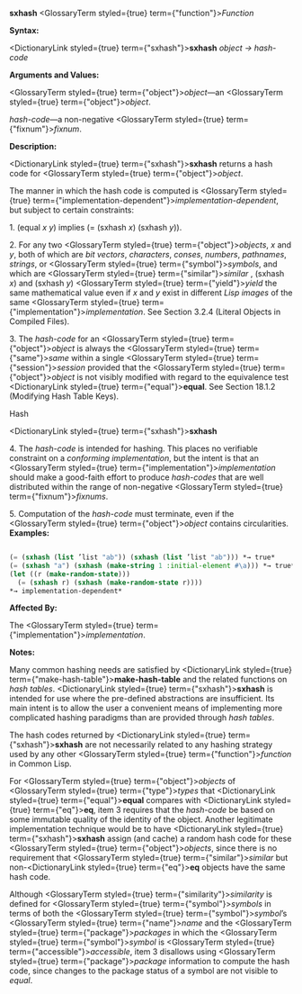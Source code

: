**sxhash** <GlossaryTerm styled={true} term={"function"}><i>Function</i></GlossaryTerm> 



**Syntax:** 



<DictionaryLink styled={true} term={"sxhash"}><b>sxhash</b></DictionaryLink> *object → hash-code* 



**Arguments and Values:** 



<GlossaryTerm styled={true} term={"object"}><i>object</i></GlossaryTerm>—an <GlossaryTerm styled={true} term={"object"}><i>object</i></GlossaryTerm>. 



*hash-code*—a non-negative <GlossaryTerm styled={true} term={"fixnum"}><i>fixnum</i></GlossaryTerm>. 



**Description:** 



<DictionaryLink styled={true} term={"sxhash"}><b>sxhash</b></DictionaryLink> returns a hash code for <GlossaryTerm styled={true} term={"object"}><i>object</i></GlossaryTerm>. 



The manner in which the hash code is computed is <GlossaryTerm styled={true} term={"implementation-dependent"}><i>implementation-dependent</i></GlossaryTerm>, but subject to certain constraints: 



1\. (equal *x y*) implies (= (sxhash *x*) (sxhash *y*)). 



2\. For any two <GlossaryTerm styled={true} term={"object"}><i>objects</i></GlossaryTerm>, *x* and *y*, both of which are *bit vectors*, *characters*, *conses*, *numbers*, *pathnames*, *strings*, or <GlossaryTerm styled={true} term={"symbol"}><i>symbols</i></GlossaryTerm>, and which are <GlossaryTerm styled={true} term={"similar"}><i>similar</i></GlossaryTerm> , (sxhash *x*) and (sxhash *y*) <GlossaryTerm styled={true} term={"yield"}><i>yield</i></GlossaryTerm> the same mathematical value even if *x* and *y* exist in different *Lisp images* of the same <GlossaryTerm styled={true} term={"implementation"}><i>implementation</i></GlossaryTerm>. See Section 3.2.4 (Literal Objects in Compiled Files). 



3\. The *hash-code* for an <GlossaryTerm styled={true} term={"object"}><i>object</i></GlossaryTerm> is always the <GlossaryTerm styled={true} term={"same"}><i>same</i></GlossaryTerm> within a single <GlossaryTerm styled={true} term={"session"}><i>session</i></GlossaryTerm> provided that the <GlossaryTerm styled={true} term={"object"}><i>object</i></GlossaryTerm> is not visibly modified with regard to the equivalence test <DictionaryLink styled={true} term={"equal"}><b>equal</b></DictionaryLink>. See Section 18.1.2 (Modifying Hash Table Keys). 



Hash 



 



 



<DictionaryLink styled={true} term={"sxhash"}><b>sxhash</b></DictionaryLink> 



4\. The *hash-code* is intended for hashing. This places no verifiable constraint on a *conforming implementation*, but the intent is that an <GlossaryTerm styled={true} term={"implementation"}><i>implementation</i></GlossaryTerm> should make a good-faith effort to produce *hash-codes* that are well distributed within the range of non-negative <GlossaryTerm styled={true} term={"fixnum"}><i>fixnums</i></GlossaryTerm>. 



5\. Computation of the *hash-code* must terminate, even if the <GlossaryTerm styled={true} term={"object"}><i>object</i></GlossaryTerm> contains circularities. **Examples:**
```lisp

(= (sxhash (list ’list "ab")) (sxhash (list ’list "ab"))) *→ true* 
(= (sxhash "a") (sxhash (make-string 1 :initial-element #\a))) *→ true* 
(let ((r (make-random-state))) 
  (= (sxhash r) (sxhash (make-random-state r)))) 
*→ implementation-dependent* 

```
**Affected By:** 



The <GlossaryTerm styled={true} term={"implementation"}><i>implementation</i></GlossaryTerm>. 



**Notes:** 



Many common hashing needs are satisfied by <DictionaryLink styled={true} term={"make-hash-table"}><b>make-hash-table</b></DictionaryLink> and the related functions on *hash tables*. <DictionaryLink styled={true} term={"sxhash"}><b>sxhash</b></DictionaryLink> is intended for use where the pre-defined abstractions are insufficient. Its main intent is to allow the user a convenient means of implementing more complicated hashing paradigms than are provided through *hash tables*. 



The hash codes returned by <DictionaryLink styled={true} term={"sxhash"}><b>sxhash</b></DictionaryLink> are not necessarily related to any hashing strategy used by any other <GlossaryTerm styled={true} term={"function"}><i>function</i></GlossaryTerm> in Common Lisp. 



For <GlossaryTerm styled={true} term={"object"}><i>objects</i></GlossaryTerm> of <GlossaryTerm styled={true} term={"type"}><i>types</i></GlossaryTerm> that <DictionaryLink styled={true} term={"equal"}><b>equal</b></DictionaryLink> compares with <DictionaryLink styled={true} term={"eq"}><b>eq</b></DictionaryLink>, item 3 requires that the *hash-code* be based on some immutable quality of the identity of the object. Another legitimate implementation technique would be to have <DictionaryLink styled={true} term={"sxhash"}><b>sxhash</b></DictionaryLink> assign (and cache) a random hash code for these <GlossaryTerm styled={true} term={"object"}><i>objects</i></GlossaryTerm>, since there is no requirement that <GlossaryTerm styled={true} term={"similar"}><i>similar</i></GlossaryTerm> but non-<DictionaryLink styled={true} term={"eq"}><b>eq</b></DictionaryLink> objects have the same hash code. 



Although <GlossaryTerm styled={true} term={"similarity"}><i>similarity</i></GlossaryTerm> is defined for <GlossaryTerm styled={true} term={"symbol"}><i>symbols</i></GlossaryTerm> in terms of both the <GlossaryTerm styled={true} term={"symbol"}><i>symbol</i></GlossaryTerm>’s <GlossaryTerm styled={true} term={"name"}><i>name</i></GlossaryTerm> and the <GlossaryTerm styled={true} term={"package"}><i>packages</i></GlossaryTerm> in which the <GlossaryTerm styled={true} term={"symbol"}><i>symbol</i></GlossaryTerm> is <GlossaryTerm styled={true} term={"accessible"}><i>accessible</i></GlossaryTerm>, item 3 disallows using <GlossaryTerm styled={true} term={"package"}><i>package</i></GlossaryTerm> information to compute the hash code, since changes to the package status of a symbol are not visible to *equal*. 






